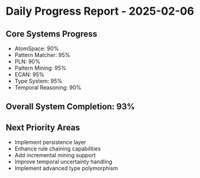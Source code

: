 # Daily Progress Report - 2025-02-06

## Core Systems Progress
- AtomSpace: 90%
- Pattern Matcher: 95%
- PLN: 90%
- Pattern Mining: 95%
- ECAN: 95%
- Type System: 95%
- Temporal Reasoning: 90%

## Overall System Completion: 93%

## Next Priority Areas
- Implement persistence layer
- Enhance rule chaining capabilities
- Add incremental mining support
- Improve temporal uncertainty handling
- Implement advanced type polymorphism
